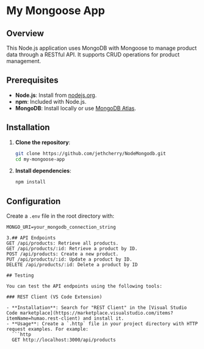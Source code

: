# My Mongoose App

## Overview

This Node.js application uses MongoDB with Mongoose to manage product data through a RESTful API. It supports CRUD operations for product management.

## Prerequisites

- **Node.js**: Install from [nodejs.org](https://nodejs.org/).
- **npm**: Included with Node.js.
- **MongoDB**: Install locally or use [MongoDB Atlas](https://www.mongodb.com/cloud/atlas).

## Installation

1. **Clone the repository**:

    ```bash
    git clone https://github.com/jethcherry/NodeMongodb.git
    cd my-mongoose-app
    ```

2. **Install dependencies**:

    ```bash
    npm install
    ```

## Configuration

Create a `.env` file in the root directory with:

```plaintext
MONGO_URI=your_mongodb_connection_string

3.## API Endpoints
GET /api/products: Retrieve all products.
GET /api/products/:id: Retrieve a product by ID.
POST /api/products: Create a new product.
PUT /api/products/:id: Update a product by ID.
DELETE /api/products/:id: Delete a product by ID

## Testing

You can test the API endpoints using the following tools:

### REST Client (VS Code Extension)

- **Installation**: Search for "REST Client" in the [Visual Studio Code marketplace](https://marketplace.visualstudio.com/items?itemName=humao.rest-client) and install it.
- **Usage**: Create a `.http` file in your project directory with HTTP request examples. For example:
  ```http
  GET http://localhost:3000/api/products


